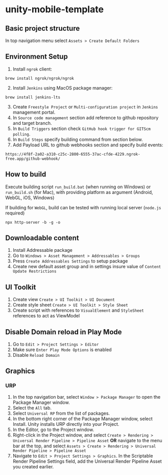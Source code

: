 # unity-mobile-template

## Basic project structure
In top navigation menu select `Assets > Create Default Folders`

## Environment Setup
1. Install `ngrok` client:
```
brew install ngrok/ngrok/ngrok
```

2. Install `Jenkins` using MacOS package manager:
```
brew install jenkins-lts
```

3. Create `Freestyle Project` or `Multi-configuration project` in `Jenkins` management portal.
4. In `Source code management` section add reference to github repository and target branch.
5. In `Build Triggers` section check `GitHub hook trigger for GITScm polling`.
6. In `Build Steps` specify building command from section below.
7. Add Payload URL to github webhooks section and specify build events:

```
https://4f8f-2a02-a310-c25c-2800-6555-37ac-cfde-4229.ngrok-free.app/github-webhook/
```

## How to build

Execute building script `run_build.bat` (when running on Windows) or `run_build.sh` (for Mac), with providing platform as argument (Android, WebGL, iOS, Windows)

If building for `WebGL`, build can be tested with running local server (`node.js` required)
```
npx http-server -b -g -o
```

## Downloadable content

1. Install Addressable package
2. Go to `Windows > Asset Management > Addressables > Groups`
3. Press `Create Addressables Settings` to setup package
4. Create new default asset group and in settings insure value of `Content Update Restrictions`

## UI Toolkit

1. Create view `Create > UI Toolkit > UI Document`
2. Create style sheet `Create > UI Toolkit > Style Sheet`
3. Create script with references to `VisualElement` and `StyleSheet` references to act as ViewModel

## Disable Domain reload in Play Mode

1. Go to `Edit > Project Settings > Editor`
2. Make sure `Enter Play Mode Options` is enabled
3. Disable `Reload Domain`

## Graphics

### URP

1. In the top navigation bar, select `Window > Package Manager` to open the Package Manager window.
2. Select the `All` tab.
3. Select `Universal RP` from the list of packages.
4. In the bottom right corner of the Package Manager window, select Install. Unity installs URP directly into your Project.
5. In the Editor, go to the Project window.
6. Right-click in the Project window, and select `Create > Rendering > Universal Render Pipeline > Pipeline Asset`
**OR** navigate to the menu bar at the top, and select `Assets > Create > Rendering > Universal Render Pipeline > Pipeline Asset`
7. Navigate to `Edit > Project Settings > Graphics`.
In the Scriptable Render Pipeline Settings field, add the Universal Render Pipeline Asset you created earlier.

